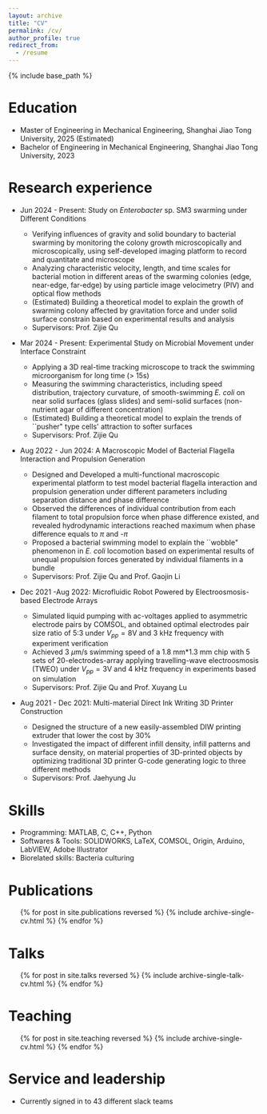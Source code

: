 ```yaml
---
layout: archive
title: "CV"
permalink: /cv/
author_profile: true
redirect_from:
  - /resume
---
```


{% include base_path %}

Education
======
* Master of Engineering in Mechanical Engineering, Shanghai Jiao Tong University, 2025 (Estimated)
* Bachelor of Engineering in Mechanical Engineering, Shanghai Jiao Tong University, 2023

Research experience
======
* Jun 2024 - Present: Study on *Enterobacter* sp. SM3 swarming under Different Conditions
  * Verifying influences of gravity and solid boundary to bacterial swarming by monitoring the colony growth microscopically and microscopically, using self-developed imaging platform to record and quantitate and microscope
  * Analyzing characteristic velocity, length, and time scales for bacterial motion in different areas of the swarming colonies (edge, near-edge, far-edge) by using particle image velocimetry (PIV) and optical flow methods
  * (Estimated) Building a theoretical model to explain the growth of swarming colony affected by gravitation force and under solid surface constrain based on experimental results and analysis
  * Supervisors: Prof. Zijie Qu

* Mar 2024 - Present: Experimental Study on Microbial Movement under Interface Constraint
  * Applying a 3D real-time tracking microscope to track the swimming microorganism for long time (> 15s)
  * Measuring the swimming characteristics, including speed distribution, trajectory curvature, of smooth-swimming *E. coli* on near solid surfaces (glass slides) and semi-solid surfaces (non-nutrient agar of different concentration)
  * (Estimated) Building a theoretical model to explain the trends of ``pusher" type cells' attraction to softer surfaces
  * Supervisors: Prof. Zijie Qu

* Aug 2022 - Jun 2024: A Macroscopic Model of Bacterial Flagella Interaction and Propulsion Generation
  * Designed and Developed a multi-functional macroscopic experimental platform to test model bacterial flagella interaction and propulsion generation under different parameters including separation distance and phase difference
  * Observed the differences of individual contribution from each filament to total propulsion force when phase difference existed, and revealed hydrodynamic interactions reached maximum when phase difference equals to $\pi$ and -$\pi$
  * Proposed a bacterial swimming model to explain the ``wobble" phenomenon in *E. coli* locomotion based on experimental results of unequal propulsion forces generated by individual filaments in a bundle
  * Supervisors: Prof. Zijie Qu and Prof. Gaojin Li
 
* Dec 2021 -Aug 2022: Microfluidic Robot Powered by Electroosmosis-based Electrode Arrays
  * Simulated liquid pumping with ac-voltages applied to asymmetric electrode pairs by COMSOL, and obtained optimal electrodes pair size ratio of 5:3 under $V_{pp} = 8$V and 3 kHz frequency with experiment verification
  * Achieved 3 $\mu$m/s swimming speed of a 1.8 mm*1.3 mm chip with 5 sets of 20-electrodes-array applying travelling-wave electroosmosis (TWEO) under $V_{pp} = 3$V and 4 kHz frequency in experiments based on simulation
  * Supervisors: Prof. Zijie Qu and Prof. Xuyang Lu
 
* Aug 2021 - Dec 2021: Multi-material Direct Ink Writing 3D Printer Construction
  * Designed the structure of a new easily-assembled DIW printing extruder that lower the cost by 30%
  * Investigated the impact of different infill density, infill patterns and surface density, on material properties of 3D-printed objects by optimizing traditional 3D printer G-code generating logic to three different methods
  * Supervisors: Prof. Jaehyung Ju
  
Skills
======
* Programming:  MATLAB, C, C++, Python
* Softwares & Tools: SOLIDWORKS, LaTeX, COMSOL, Origin, Arduino, LabVIEW, Adobe Illustrator
* Biorelated skills: Bacteria culturing

Publications
======
  <ul>{% for post in site.publications reversed %}
    {% include archive-single-cv.html %}
  {% endfor %}</ul>
  
Talks
======
  <ul>{% for post in site.talks reversed %}
    {% include archive-single-talk-cv.html  %}
  {% endfor %}</ul>
  
Teaching
======
  <ul>{% for post in site.teaching reversed %}
    {% include archive-single-cv.html %}
  {% endfor %}</ul>
  
Service and leadership
======
* Currently signed in to 43 different slack teams
